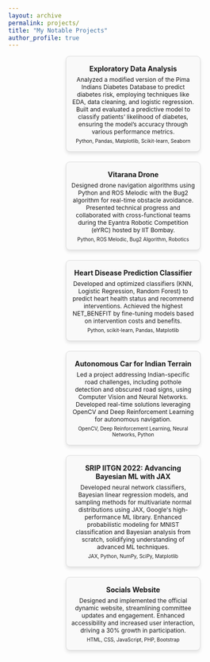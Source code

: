 ```yaml
---
layout: archive
permalink: projects/
title: "My Notable Projects"
author_profile: true
---
```


<head>
  <link rel="stylesheet" href="https://cdnjs.cloudflare.com/ajax/libs/font-awesome/5.15.4/css/all.min.css">
</head>

<style>
  .projects-container {
    display: flex;
    flex-wrap: wrap;
    gap: 20px;
    justify-content: space-evenly;
  }

  .project-card {
    background: #f9f9f9;
    border: 1px solid #ddd;
    border-radius: 8px;
    padding: 10px;  /* Reduced padding for smaller cards */
    width: 250px;  /* Reduced width for smaller cards */
    box-shadow: 0 4px 6px rgba(0, 0, 0, 0.1);
    text-align: center;
    transition: transform 0.3s ease;
  }

  .project-card:hover {
    transform: scale(1.05);
  }

  .project-card h3 {
    margin-bottom: 6px;
    margin-top: 6px;
    font-size: 14px;
  }

  .project-card p {
    font-size: 12px;  /* Smaller text for the summary */
    margin: 5px 0;
  }

  .project-card a {
    color: #181717;
    text-decoration: none;
    font-weight: bold;
    display: inline-block;
    justify-content: center;
    align-items: center;
    gap: 5px;
  }

  .project-card a:hover {
    color: #2F7F93;
  }

  .project-card i {
    font-size: 20px; /* Adjust size for the GitHub icon */
    transition: color 0.3s ease;
  }
  .project-card a:focus, .project-card a:hover {
  outline: none;  /* Remove the focus outline for a cleaner look */
}
</style>

<div class="projects-container">
  
  <div class="project-card">
    <h3>Exploratory Data Analysis</h3>
    <p>Analyzed a modified version of the Pima Indians Diabetes Database to predict diabetes risk, employing techniques like EDA, data cleaning, and logistic regression. Built and evaluated a predictive model to classify patients’ likelihood of diabetes, ensuring the model’s accuracy through various performance metrics.</p>
    <p><small>Python, Pandas, Matplotlib, Scikit-learn, Seaborn</small></p>
    <a href="https://github.com/Khushm/eda" target="_blank"><i class="fab fa-github"></i></a>
  </div>

<div class="project-card">
    <h3>Vitarana Drone</h3>
    <p>Designed drone navigation algorithms using Python and ROS Melodic with the Bug2 algorithm for real-time obstacle avoidance. Presented technical progress and collaborated with cross-functional teams during the Eyantra Robotic Competition (eYRC) hosted by IIT Bombay.</p>
    <p><small>Python, ROS Melodic, Bug2 Algorithm, Robotics</small></p>
    
  </div>

<div class="project-card">
    <h3>Heart Disease Prediction Classifier</h3>
    <p>Developed and optimized classifiers (KNN, Logistic Regression, Random Forest) to predict heart health status and recommend interventions. Achieved the highest NET_BENEFIT by fine-tuning models based on intervention costs and benefits.</p>
    <p><small>Python, scikit-learn, Pandas, Matplotlib</small></p>
    <a href="https://github.com/Khushm/classification" target="_blank"><i class="fab fa-github"></i></a>
  </div>
  
  <div class="project-card">
    <h3>Autonomous Car for Indian Terrain</h3>
    <p>Led a project addressing Indian-specific road challenges, including pothole detection and obscured road signs, using Computer Vision and Neural Networks. Developed real-time solutions leveraging OpenCV and Deep Reinforcement Learning for autonomous navigation.</p>
    <p><small>OpenCV, Deep Reinforcement Learning, Neural Networks, Python</small></p>
    
  </div>
  
  
  <div class="project-card">
    <h3>SRIP IITGN 2022: Advancing Bayesian ML with JAX</h3>
    <p>Developed neural network classifiers, Bayesian linear regression models, and sampling methods for multivariate normal distributions using JAX, Google's high-performance ML library. Enhanced probabilistic modeling for MNIST classification and Bayesian analysis from scratch, solidifying understanding of advanced ML techniques.</p>
    <p><small>JAX, Python, NumPy, SciPy, Matplotlib</small></p>
    <a href="https://github.com/Khushm/SRIP-IITGN-2022" target="_blank"><i class="fab fa-github"></i></a>
  </div>

  <div class="project-card">
    <h3>Socials Website</h3>
    <p>Designed and implemented the official dynamic website, streamlining committee updates and engagement. Enhanced accessibility and increased user interaction, driving a 30% growth in participation.</p>
    <p><small>HTML, CSS, JavaScript, PHP, Bootstrap</small></p>
    <a href="https://github.com/Khushm/SWD" target="_blank"><i class="fab fa-github"></i></a>
  </div>

  

  <!-- Add more project cards here -->
</div>

